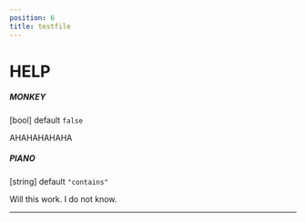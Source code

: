 ```yaml
---
position: 6
title: testfile
---
```


# HELP

<p></p>

##### MONKEY 

[bool] default `false`

AHAHAHAHAHA

##### PIANO

[string] default `"contains"`

Will this work. I do not know.

____
